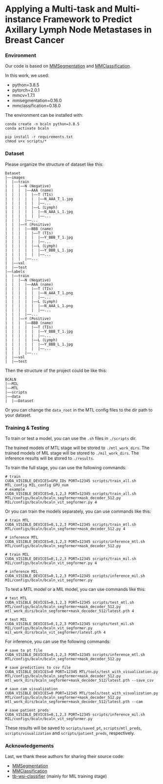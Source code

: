 # Applying a Multi-task and Multi-instance Framework to Predict Axillary Lymph Node Metastases in Breast Cancer

### Environment
Our code is based on [MMSegmentation](https://github.com/open-mmlab/mmsegmentation) and [MMClassification](https://github.com/open-mmlab/mmpretrain).

In this work, we used:
- python=3.8.5
- pytorch=2.0.1
- mmcv=1.7.1
- mmsegmentation=0.16.0
- mmclassification=0.18.0

The environment can be installed with:
```
conda create -n bcaln python=3.8.5
conda activate bcaln

pip install -r requirements.txt
chmod u+x scripts/*
```

### Dataset
Please organize the structure of dataset like this:
```
Dataset
|——images
|  |——train
|  |  |——N (Negative)
|  |  |  |——AAA (name)
|  |  |  |  |——T (TIs)
|  |  |  |  |  |——N_AAA_T_1.jpg
|  |  |  |  |  |——...
|  |  |  |  |——L (Lymph)
|  |  |  |  |  |——N_AAA_L_1.jpg
|  |  |  |  |  |——...
|  |  |  |——...
|  |  |——Y (Positive)
|  |  |  |——BBB (name)
|  |  |  |  |——T (TIs)
|  |  |  |  |  |——Y_BBB_T_1.jpg
|  |  |  |  |  |——...
|  |  |  |  |——L (Lymph)
|  |  |  |  |  |——Y_BBB_L_1.jpg
|  |  |  |  |  |——...
|  |  |  |——...
|  |——val
|  |——test
|——labels
|  |——train
|  |  |——N (Negative)
|  |  |  |——AAA (name)
|  |  |  |  |——T (TIs)
|  |  |  |  |  |——N_AAA_T_1.png
|  |  |  |  |  |——...
|  |  |  |  |——L (Lymph)
|  |  |  |  |  |——N_AAA_L_1.png
|  |  |  |  |  |——...
|  |  |  |——...
|  |  |——Y (Positive)
|  |  |  |——BBB (name)
|  |  |  |  |——T (TIs)
|  |  |  |  |  |——Y_BBB_T_1.jpg
|  |  |  |  |  |——...
|  |  |  |  |——L (Lymph)
|  |  |  |  |  |——Y_BBB_L_1.jpg
|  |  |  |  |  |——...
|  |  |  |——...
|  |——val
|  |——test
```

Then the structure of the project could be like this:
```
BCALN
|——MIL
|——MTL
|——scripts
|——data
|  |——Dataset
```
Or you can change the `data_root` in the MTL config files to the dir path to your dataset.

### Training & Testing
To train or test a model, you can use the `.sh` files in `./scripts` dir. 

The trained models of MTL stage will be stored to `./mtl_work_dirs`. The trained models of MIL stage will be stored to `./mil_work_dirs`. The inference results will be stored to `./results`.

To train the full stage, you can use the following commands:
```
# train
CUDA_VISIBLE_DEVICES=GPU_IDs PORT=12345 scripts/train_all.sh MTL_config MIL_config GPU_num 
# example
CUDA_VISIBLE_DEVICES=0,1,2,3 PORT=12345 scripts/train_all.sh MTL/configs/bcaln/bcaln_segformer+mask_decoder_512.py MIL/configs/bcaln/bcaln_vit_segformer.py 4
```

Or you can train the models separately, you can use commands like this:
```
# train MTL
CUDA_VISIBLE_DEVICES=0,1,2,3 PORT=12345 scripts/train_mtl.sh MTL/configs/bcaln/bcaln_segformer+mask_decoder_512.py 4

# inference MTL
CUDA_VISIBLE_DEVICES=0,1,2,3 PORT=12345 scripts/inference_mtl.sh MTL/configs/bcaln/bcaln_segformer+mask_decoder_512.py

# train MIL
CUDA_VISIBLE_DEVICES=0,1,2,3 PORT=12345 scripts/train_mil.sh MIL/configs/bcaln/bcaln_vit_segformer.py 4

# inference MIL
CUDA_VISIBLE_DEVICES=0,1,2,3 PORT=12345 scripts/inference_mil.sh MIL/configs/bcaln/bcaln_vit_segformer.py
```

To test a MTL model or a MIL model, you can use commands like this:
```
# test MTL
CUDA_VISIBLE_DEVICES=0,1,2,3 PORT=12345 scripts/test_mtl.sh MTL/configs/bcaln/bcaln_segformer+mask_decoder_512.py mtl_work_dirs/bcaln_segformer+mask_decoder_512/latest.pth 4

# test MIL
CUDA_VISIBLE_DEVICES=0,1,2,3 PORT=12345 scripts/test_mil.sh MIL/configs/bcaln/bcaln_vit_segformer.py mil_work_dirs/bcaln_vit_segformer/latest.pth 4
```

For inference, you can use the following commands:
```
# save to pt file
CUDA_VISIBLE_DEVICES=0,1,2,3 PORT=12345 scripts/inference_mtl.sh MTL/configs/bcaln/bcaln_segformer+mask_decoder_512.py

# save predictions to csv file
CUDA_VISIBLE_DEVICES=0 PORT=12345 MTL/tools/test_with_visualization.py MTL/configs/bcaln/bcaln_segformer+mask_decoder_512.py mtl_work_dirs/bcaln_segformer+mask_decoder_512/latest.pth --save_csv

# save cam visualization
CUDA_VISIBLE_DEVICES=0 PORT=12345 MTL/tools/test_with_visualization.py MTL/configs/bcaln/bcaln_segformer+mask_decoder_512.py mtl_work_dirs/bcaln_segformer+mask_decoder_512/latest.pth --cam

# save patient preds
CUDA_VISIBLE_DEVICES=0,1,2,3 PORT=12345 scripts/inference_mil.sh MIL/configs/bcaln/bcaln_vit_segformer.py
```
These results will be saved to `scripts/saved_pt`, `scripts/mtl_preds`, `scripts/visualization` and `scripts/patient_preds`, respectively.

### Acknowledgements
Last, we thank these authors for sharing their source code:
- [MMSegmentation](https://github.com/open-mmlab/mmsegmentation)
- [MMClassification](https://github.com/open-mmlab/mmpretrain)
- [tb-wsi-classifier](https://github.com/CVIU-CSU/icassp2023_tb-wsi-classifier) (mainly for MIL training stage)
